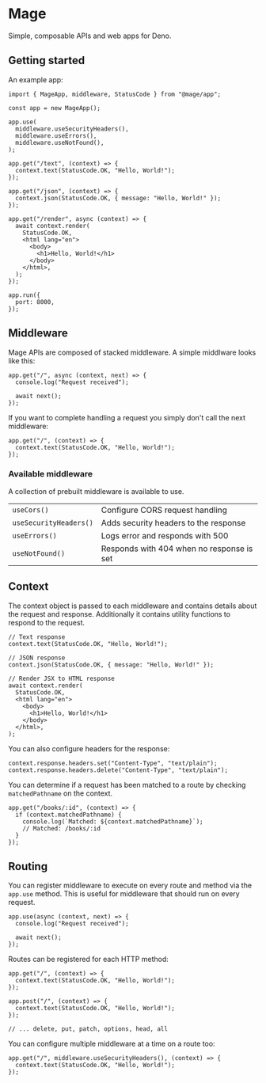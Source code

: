 # Mage

Simple, composable APIs and web apps for Deno.

## Getting started

An example app:

```tsx
import { MageApp, middleware, StatusCode } from "@mage/app";

const app = new MageApp();

app.use(
  middleware.useSecurityHeaders(),
  middleware.useErrors(),
  middleware.useNotFound(),
);

app.get("/text", (context) => {
  context.text(StatusCode.OK, "Hello, World!");
});

app.get("/json", (context) => {
  context.json(StatusCode.OK, { message: "Hello, World!" });
});

app.get("/render", async (context) => {
  await context.render(
    StatusCode.OK,
    <html lang="en">
      <body>
        <h1>Hello, World!</h1>
      </body>
    </html>,
  );
});

app.run({
  port: 8000,
});
```

## Middleware

Mage APIs are composed of stacked middleware. A simple middlware looks like
this:

```tsx
app.get("/", async (context, next) => {
  console.log("Request received");

  await next();
});
```

If you want to complete handling a request you simply don't call the next
middleware:

```tsx
app.get("/", (context) => {
  context.text(StatusCode.OK, "Hello, World!");
});
```

### Available middleware

A collection of prebuilt middleware is available to use.

|                        |                                           |
| ---------------------- | ----------------------------------------- |
| `useCors()`            | Configure CORS request handling           |
| `useSecurityHeaders()` | Adds security headers to the response     |
| `useErrors()`          | Logs error and responds with 500          |
| `useNotFound()`        | Responds with 404 when no response is set |

## Context

The context object is passed to each middleware and contains details about the
request and response. Additionally it contains utility functions to respond to
the request.

```tsx
// Text response
context.text(StatusCode.OK, "Hello, World!");

// JSON response
context.json(StatusCode.OK, { message: "Hello, World!" });

// Render JSX to HTML response
await context.render(
  StatusCode.OK,
  <html lang="en">
    <body>
      <h1>Hello, World!</h1>
    </body>
  </html>,
);
```

You can also configure headers for the response:

```tsx
context.response.headers.set("Content-Type", "text/plain");
context.response.headers.delete("Content-Type", "text/plain");
```

You can determine if a request has been matched to a route by checking
`matchedPathname` on the context.

```tsx
app.get("/books/:id", (context) => {
  if (context.matchedPathname) {
    console.log(`Matched: ${context.matchedPathname}`);
    // Matched: /books/:id
  }
});
```

## Routing

You can register middleware to execute on every route and method via the
`app.use` method. This is useful for middleware that should run on every
request.

```tsx
app.use(async (context, next) => {
  console.log("Request received");

  await next();
});
```

Routes can be registered for each HTTP method:

```tsx
app.get("/", (context) => {
  context.text(StatusCode.OK, "Hello, World!");
});

app.post("/", (context) => {
  context.text(StatusCode.OK, "Hello, World!");
});

// ... delete, put, patch, options, head, all
```

You can configure multiple middleware at a time on a route too:

```tsx
app.get("/", middleware.useSecurityHeaders(), (context) => {
  context.text(StatusCode.OK, "Hello, World!");
});
```
